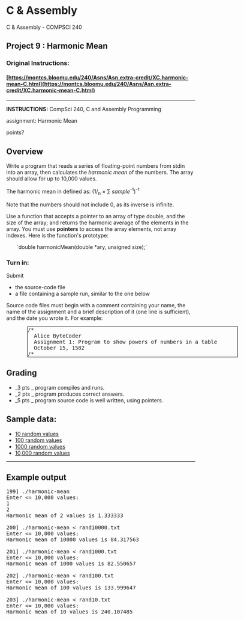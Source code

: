 # C & Assembly
C & Assembly - COMPSCI 240
## Project 9 : Harmonic Mean
### Original Instructions:
#### [https://montcs.bloomu.edu/240/Asns/Asn.extra-credit/XC.harmonic-mean-C.html](https://montcs.bloomu.edu/240/Asns/Asn.extra-credit/XC.harmonic-mean-C.html)
--------------------
**INSTRUCTIONS:**
CompSci 240, C and Assembly Programming

assignment: Harmonic Mean

points?


## Overview

Write a program that reads a series of floating-point numbers from stdin into an array, then calculates the _harmonic mean_ of the numbers. The array should allow for up to 10,000 values.

The harmonic mean in defined as: <span><span class="large">(1/<sub>n</sub> × ∑</span> _sample_<sup>-1</sup><span class="large">)<sup>-1</sup></span></span>

Note that the numbers should not include 0, as its inverse is infinite.

Use a function that accepts a pointer to an array of type double, and the size of the array; and returns the harmonic average of the elements in the array. You must use **pointers** to access the array elements, not array indexes. Here is the function's prototype:

<div style="margin-left:2em">`double harmonicMean(double *ary, unsigned size);`</div>

### Turn in:

Submit

*   the source-code file
*   a file containing a sample run, similar to the one below

Source code files must begin with a comment containing your name, the name of the assignment and a brief description of it (one line is sufficient), and the date you wrote it. For example:

<pre class="code" style="width:40em;margin-left:4em;border:1px solid #000">/*
  Alice ByteCoder
  Assignment 1: Program to show powers of numbers in a table
  October 15, 1582
/*
</pre>

## Grading

*   _3 pts _ program compiles and runs.
*   _2 pts _ program produces correct answers.
*   _5 pts _ program source code is well written, using pointers.

## Sample data:

*   [10 random values](rand10.txt)
*   [100 random values](rand100.txt)
*   [1000 random values](rand1000.txt)
*   [10,000 random values](rand10000.txt)

* * *

## Example output

<pre class="code boxed" style="width:50em">199] ./harmonic-mean 
Enter <= 10,000 values:
1
2
Harmonic mean of 2 values is 1.333333

200] ./harmonic-mean < rand10000.txt 
Enter <= 10,000 values:
Harmonic mean of 10000 values is 84.317563

201] ./harmonic-mean < rand1000.txt 
Enter <= 10,000 values:
Harmonic mean of 1000 values is 82.550657

202] ./harmonic-mean < rand100.txt 
Enter <= 10,000 values:
Harmonic mean of 100 values is 133.999647

203] ./harmonic-mean < rand10.txt 
Enter <= 10,000 values:
Harmonic mean of 10 values is 240.107485
</pre>

